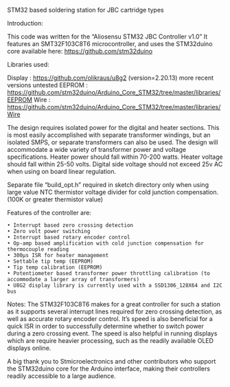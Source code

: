 STM32 based soldering station for JBC cartridge types

Introduction:

This code was written for the “Aliosensu STM32 JBC Controller v1.0” 
It features an SMT32F103C8T6 microcontroller, and uses the STM32duino core available here: https://github.com/stm32duino

Libraries used:

Display 	: https://github.com/olikraus/u8g2 (version=2.20.13) more recent versions untested
EEPROM	: https://github.com/stm32duino/Arduino_Core_STM32/tree/master/libraries/EEPROM 
Wire		: https://github.com/stm32duino/Arduino_Core_STM32/tree/master/libraries/Wire 


The design requires isolated power for the digital and heater sections. This is most easily accomplished with separate transformer windings, but an isolated SMPS, or separate transformers can also be used.
The design will accommodate a wide variety of transformer power and voltage specifications. 
Heater power should fall within 70-200 watts.
Heater voltage should fall within 25-50 volts. 
Digital side voltage should not exceed 25v AC when using on board linear regulation. 

Separate file “build_opt.h” required in sketch directory only when using large value NTC thermistor voltage divider for cold junction compensation. (100K or greater thermistor value)

Features of the controller are:

    • Interrupt based zero crossing detection
    • Zero volt power switching
    • Interrupt based rotary encoder control
    • Op-amp based amplification with cold junction compensation for thermocouple reading
    • 300µs ISR for heater management
    • Settable tip temp (EEPROM)
    • Tip temp calibration (EEPROM)
    • Potentiometer based transformer power throttling calibration (to accommodate a larger array of transformers)
    • U8G2 display library is currently used with a SSD1306_128X64 and I2C bus
	
Notes:
The STM32F103C8T6 makes for a great controller for such a station as it supports several interrupt lines required for zero crossing detection, as well as accurate rotary encoder control.
It’s speed is also beneficial for a quick ISR in order to successfully determine whether to switch power during a zero crossing event.  The speed is also helpful in running displays which are require heavier processing, such as the readily available OLED displays online.

A big thank you to Stmicroelectronics and other contributors who support the STM32duino core for the Arduino interface, making their controllers readily accessible to a large audience.
